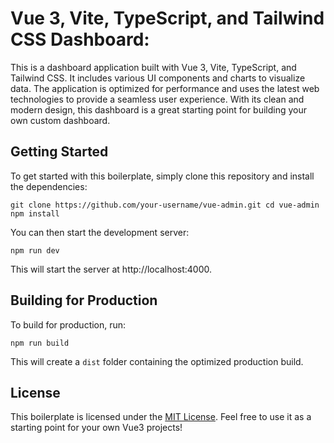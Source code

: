 # Vue 3, Vite, TypeScript, and Tailwind CSS Dashboard:

This is a dashboard application built with Vue 3, Vite, TypeScript, and Tailwind CSS. It includes various UI components and charts to visualize data. The application is optimized for performance and uses the latest web technologies to provide a seamless user experience. With its clean and modern design, this dashboard is a great starting point for building your own custom dashboard.

## Getting Started

To get started with this boilerplate, simply clone this repository and install the dependencies:

`git clone https://github.com/your-username/vue-admin.git
cd vue-admin
npm install`

You can then start the development server:

`npm run dev`

This will start the server at http://localhost:4000.

## Building for Production

To build for production, run:

`npm run build`

This will create a `dist` folder containing the optimized production build.

## License

This boilerplate is licensed under the [MIT License](LICENSE). Feel free to use it as a starting point for your own Vue3 projects!
